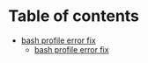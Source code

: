 # Table of contents

* [bash profile error fix](README.md)
  * [bash profile error fix](bash-profile-error-fix/bash-profile-error-fix.md)
